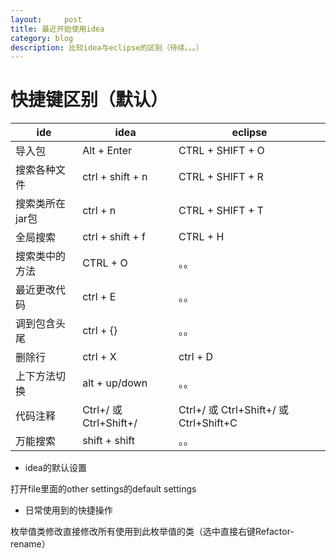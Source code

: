 ```yaml
---
layout:     post
title: 最近开始使用idea
category: blog
description: 比较idea与eclipse的区别（待续。。。）
---
```


快捷键区别（默认）
=======

| ide | idea | eclipse |
|-------|------|-------|
| 导入包 | Alt + Enter | CTRL + SHIFT + O |
| 搜索各种文件 | ctrl + shift + n | CTRL + SHIFT + R |
| 搜索类所在jar包 | ctrl + n | CTRL + SHIFT + T |
| 全局搜索 | ctrl + shift + f | CTRL + H |
| 搜索类中的方法 | CTRL + O | 。。 |
| 最近更改代码 | ctrl + E | 。。 |
| 调到包含头尾 | ctrl + {} | 。。 |
| 删除行 | ctrl + X | ctrl + D |
| 上下方法切换 | alt + up/down | 。。 |
| 代码注释 | Ctrl+/ 或 Ctrl+Shift+/ | Ctrl+/ 或 Ctrl+Shift+/ 或 Ctrl+Shift+C |
| 万能搜索 | shift + shift | 。。 |





 * idea的默认设置
 
打开file里面的other settings的default settings 

 * 日常使用到的快捷操作
 
枚举值类修改直接修改所有使用到此枚举值的类（选中直接右键Refactor-rename）
